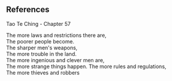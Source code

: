 ## References
Tao Te Ching - Chapter 57

 The more laws and restrictions there are,  
 The poorer people become.  
 The sharper men's weapons,  
 The more trouble in the land.  
 The more ingenious and clever men are,  
 The more strange things happen. 
 The more rules and regulations,  
 The more thieves and robbers

